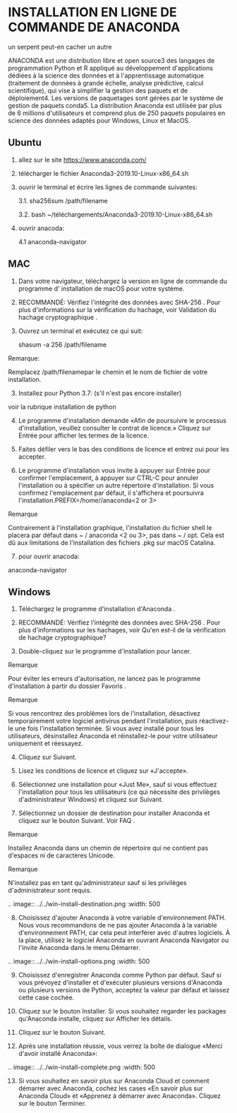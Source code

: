 INSTALLATION EN LIGNE DE COMMANDE DE ANACONDA
=============================================

un serpent peut-en cacher un autre

ANACONDA est une distribution libre et open source3 des langages de programmation Python et R appliqué au 
développement d'applications dédiées à la science des données et à l'apprentissage automatique (traitement de 
données à grande échelle, analyse prédictive, calcul scientifique), qui vise à simplifier la gestion des 
paquets et de déploiement4. Les versions de paquetages sont gérées par le système de gestion de paquets 
conda5. La distribution Anaconda est utilisée par plus de 6 millions d'utilisateurs et comprend plus de 250 
paquets populaires en science des données adaptés pour Windows, Linux et MacOS.

Ubuntu
------

1. allez sur le site https://www.anaconda.com/

2. télécharger le fichier Anaconda3-2019.10-Linux-x86_64.sh

3. ouvrir le terminal et écrire les lignes de commande suivantes:

    3.1. sha256sum /path/filename

    3.2. bash ~/téléchargements/Anaconda3-2019.10-Linux-x86_64.sh

4. ouvrir anacoda:

    4.1 anaconda-navigator

MAC
---

1. Dans votre navigateur, téléchargez la version en ligne de commande du programme d' installation de macOS 
pour votre système.

2. RECOMMANDÉ: Vérifiez l'intégrité des données avec SHA-256 . Pour plus d'informations sur la vérification 
du hachage, voir Validation du hachage cryptographique .

3. Ouvrez un terminal et exécutez ce qui suit:
 
    shasum -a 256 /path/filename

Remarque:

Remplacez /path/filenamepar le chemin et le nom de fichier de votre installation.

3. Installez pour Python 3.7: (s'il n'est pas encore installer)

voir la rubrique installation de python

4. Le programme d'installation demande «Afin de poursuivre le processus d'installation, veuillez consulter 
le contrat de licence.» Cliquez sur Entrée pour afficher les termes de la licence.

5. Faites défiler vers le bas des conditions de licence et entrez oui pour les accepter.

6. Le programme d'installation vous invite à appuyer sur Entrée pour confirmer l'emplacement, à appuyer sur
CTRL-C pour annuler l'installation ou à spécifier un autre répertoire d'installation. Si vous confirmez 
l'emplacement par défaut, il s'affichera et poursuivra l'installation.PREFIX=/home/<user>/anaconda<2 or 3>

Remarque

Contrairement à l'installation graphique, l'installation du fichier shell le placera par défaut dans
~ / anaconda <2 ou 3>, pas dans ~ / opt. Cela est dû aux limitations de l'installation des fichiers .pkg 
sur macOS Catalina.

7. pour ouvrir anacoda:

anaconda-navigator

Windows
-------

1. Téléchargez le programme d'installation d'Anaconda .

2. RECOMMANDÉ: Vérifiez l'intégrité des données avec SHA-256 . Pour plus d'informations sur les hachages, voir Qu'en est-il de la vérification de hachage cryptographique?

3. Double-cliquez sur le programme d'installation pour lancer.

Remarque

Pour éviter les erreurs d'autorisation, ne lancez pas le programme d'installation à partir du dossier Favoris .

Remarque

Si vous rencontrez des problèmes lors de l'installation, désactivez temporairement votre logiciel antivirus pendant l'installation, puis réactivez-le une fois l'installation terminée. Si vous avez installé pour tous les utilisateurs, désinstallez Anaconda et réinstallez-le pour votre utilisateur uniquement et réessayez.

4. Cliquez sur Suivant.

5. Lisez les conditions de licence et cliquez sur «J'accepte».

6. Sélectionnez une installation pour «Just Me», sauf si vous effectuez l'installation pour tous les utilisateurs (ce qui nécessite des privilèges d'administrateur Windows) et cliquez sur Suivant.

7. Sélectionnez un dossier de destination pour installer Anaconda et cliquez sur le bouton Suivant. Voir FAQ .

Remarque

Installez Anaconda dans un chemin de répertoire qui ne contient pas d'espaces ni de caractères Unicode.

Remarque

N'installez pas en tant qu'administrateur sauf si les privilèges d'administrateur sont requis.

..  image:: ../../win-install-destination.png
    :width: 500

8. Choisissez d'ajouter Anaconda à votre variable d'environnement PATH. Nous vous recommandons de ne pas ajouter Anaconda à la variable d'environnement PATH, car cela peut interférer avec d'autres logiciels. À la place, utilisez le logiciel Anaconda en ouvrant Anaconda Navigator ou l'invite Anaconda dans le menu Démarrer.

..  image:: ../../win-install-options.png
    :width: 500

9. Choisissez d'enregistrer Anaconda comme Python par défaut. Sauf si vous prévoyez d'installer et d'exécuter plusieurs versions d'Anaconda ou plusieurs versions de Python, acceptez la valeur par défaut et laissez cette case cochée.

10. Cliquez sur le bouton Installer. Si vous souhaitez regarder les packages qu'Anaconda installe, cliquez sur Afficher les détails.

11. Cliquez sur le bouton Suivant.

12. Après une installation réussie, vous verrez la boîte de dialogue «Merci d'avoir installé Anaconda»:

..  image:: ../../win-install-complete.png
    :width: 500

13. Si vous souhaitez en savoir plus sur Anaconda Cloud et comment démarrer avec Anaconda, cochez les cases «En savoir plus sur Anaconda Cloud» et «Apprenez à démarrer avec Anaconda». Cliquez sur le bouton Terminer.

